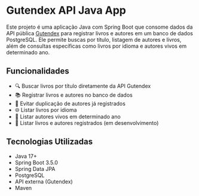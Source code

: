 # Gutendex API Java App

Este projeto é uma aplicação Java com Spring Boot que consome dados da API pública [Gutendex](https://gutendex.com/) para registrar livros e autores em um banco de dados PostgreSQL. Ele permite buscas por título, listagem de autores e livros, além de consultas específicas como livros por idioma e autores vivos em determinado ano.

## Funcionalidades

- 🔍 Buscar livros por título diretamente da API Gutendex
- 📚 Registrar livros e autores no banco de dados
- 👤 Evitar duplicação de autores já registrados
- 🌐 Listar livros por idioma
- 🧓 Listar autores vivos em determinado ano
- 📖 Listar livros e autores registrados (em desenvolvimento)

## Tecnologias Utilizadas

- Java 17+
- Spring Boot 3.5.0
- Spring Data JPA
- PostgreSQL
- API externa (Gutendex)
- Maven

